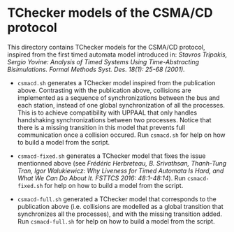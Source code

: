 # TChecker models of the CSMA/CD protocol

This directory contains TChecker models for the CSMA/CD protocol, inspired from
the first timed automata model introduced in:
*Stavros Tripakis, Sergio Yovine: Analysis of Timed Systems Using 
Time-Abstracting Bisimulations. Formal Methods Syst. Des. 18(1): 25-68 (2001).*

- `csmacd.sh` generates a TChecker model inspired from the publication above. 
Contrasting with the publication above, collisions are implemented as a sequence
of synchronizations between the bus and each station, instead of one global
synchronization of all the processes. This is to achieve compatibility with UPPAAL
that only handles handshaking synchronizations between two processes. Notice that
there is a missing transition in this model that prevents full communication once 
a collision occured. Run `csmacd.sh` for help on how to build a model from the
script.

- `csmacd-fixed.sh` generates a TChecker model that fixes the issue mentionned 
above (see *Frédéric Herbreteau, B. Srivathsan, Thanh-Tung Tran, Igor 
Walukiewicz: Why Liveness for Timed Automata Is Hard, and What We Can Do About 
It. FSTTCS 2016: 48:1-48:14*). Run `csmacd-fixed.sh` for help on how to build a 
model from the script.

- `csmacd-full.sh` generated a TChecker model that corresponds to the publication
above (i.e. collisions are modelled as a global transition that synchronizes all 
the processes), and with the missing transition added. Run `csmacd-full.sh` for help on how to build a model from the script.